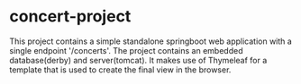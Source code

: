 # concert-project

This project contains a simple standalone springboot web application with a single endpoint '/concerts'. 
The project contains an embedded database(derby) and server(tomcat). 
It makes use of Thymeleaf for a template that is used to create the final view in the browser.

